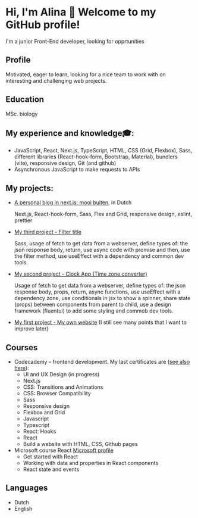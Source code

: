 # Hi, I'm Alina 👋 Welcome to my GitHub profile!

 I'm a junior Front-End developer, looking for opprtunities
 
## Profile
 
Motivated, eager to learn, looking for a nice team to work with on interesting and challenging web projects.

## Education

MSc. biology

## My experience and knowledge🎓:

- JavaScript, React, Next.js, TypeScript, HTML, CSS (Grid, Flexbox), Sass, different libraries (React-hook-form, Bootstrap, Material), bundlers (vite), responsive design, Git (and github)
- Asynchronous JavaScript to make requests to APIs

## My projects:

- [A personal blog in next.js: mooi buiten](https://my-next-app-gilt-omega.vercel.app/), in Dutch
  
  Next.js, React-hook-form, Sass, Flex and Grid, responsive design, eslint, prettier
 
- [My third project - Filter title](https://mees100.github.io/my-project3/)  

  Sass, usage of fetch to get data from a webserver, define types of: the json response body, return, use async code with promise and then, use the filter method, use useEffect with a dependency and common dev tools.
 
- <a href="https://github.com/Mees100/clock-app">My second project - Clock App (Time zone converter)</a>
 
  Usage of fetch to get data from a webserver, define types of: the json response body, props, return, async functions, use useEffect with a dependency zone, use conditionals in jsx to show a spinner, share state (props) between components from parent to child, use a design framework (fluentui) to add some styling and commob dev tools.

- <a href="https://github.com/Mees100/Mees100.github.io">My first project - My own website</a> (I still see many points that I want to improve later)

## Сourses

- Codecademy – frontend development.
  My last certificates are ([see also here](https://www.codecademy.com/profiles/Alina100)):
    - UI and UX Design (in progress)
    - Next.js
    - CSS: Transitions and Animations
    - CSS: Browser Compatibility
    - Sass
    - Responsive design
    - Flexbox and Grid
    - Javascript
    - Typescript
    - React: Hooks
    - React
    - Build a website with HTML, CSS, Github pages
- Microsoft course React [Microsoft profile](https://learn.microsoft.com/en-us/users/alinak-1018/)
    - Get started with React
    - Working with data and properties in React components
    - React state and events
  
## Languages

- Dutch
- English
 
  




